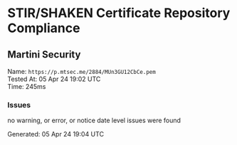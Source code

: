 # STIR/SHAKEN Certificate Repository Compliance

## Martini Security

Name: `https://p.mtsec.me/2884/MUn3GU12CbCe.pem`\
Tested At: 05 Apr 24 19:02 UTC\
Time: 245ms

### Issues

no warning, or error, or notice date level issues were found

Generated: 05 Apr 24 19:04 UTC